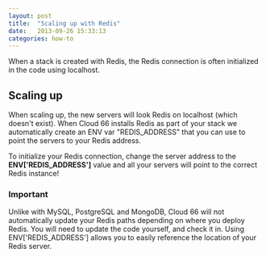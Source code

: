 ```yaml
---
layout: post
title:  "Scaling up with Redis"
date:   2013-09-26 15:33:13
categories: how-to
---
```



<p class="lead">When a stack is created with Redis, the Redis connection is often initialized in the code using localhost.</p>

## Scaling up
When scaling up, the new servers will look Redis on localhost (which doesn't exist). When Cloud 66 installs Redis as part of your stack we automatically create an ENV var "REDIS&#95;ADDRESS" that you can use to point the servers to your Redis address.

To initialize your Redis connection, change the server address to the **ENV&#91;'REDIS&#95;ADDRESS'&#93;** value and all your servers will point to the correct Redis instance!

<div class="notice">
	<h3>Important</h3>
	<p>
		Unlike with MySQL, PostgreSQL and MongoDB, Cloud 66 will not automatically update your Redis paths depending on where you deploy Redis. You will need to update the code yourself, and check it in. Using ENV['REDIS&#95;ADDRESS'] allows you to easily reference the location of your Redis server.
	</p>
</div>
